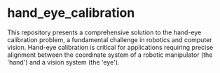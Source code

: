 # hand_eye_calibration
This repository presents a comprehensive solution to the hand-eye calibration problem, a fundamental challenge in robotics and computer vision. Hand-eye calibration is critical for applications requiring precise alignment between the coordinate system of a robotic manipulator (the 'hand') and a vision system (the 'eye').
